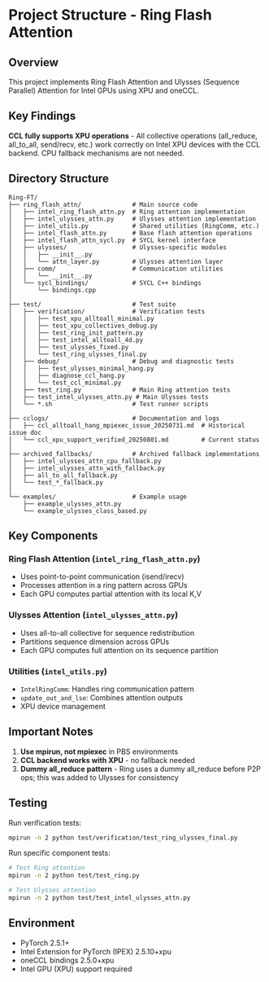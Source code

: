 # Project Structure - Ring Flash Attention

## Overview

This project implements Ring Flash Attention and Ulysses (Sequence Parallel) Attention for Intel GPUs using XPU and oneCCL.

## Key Findings

**CCL fully supports XPU operations** - All collective operations (all_reduce, all_to_all, send/recv, etc.) work correctly on Intel XPU devices with the CCL backend. CPU fallback mechanisms are not needed.

## Directory Structure

```
Ring-FT/
├── ring_flash_attn/              # Main source code
│   ├── intel_ring_flash_attn.py  # Ring attention implementation
│   ├── intel_ulysses_attn.py     # Ulysses attention implementation
│   ├── intel_utils.py            # Shared utilities (RingComm, etc.)
│   ├── intel_flash_attn.py       # Base flash attention operations
│   ├── intel_flash_attn_sycl.py  # SYCL kernel interface
│   ├── ulysses/                  # Ulysses-specific modules
│   │   ├── __init__.py
│   │   └── attn_layer.py         # Ulysses attention layer
│   ├── comm/                     # Communication utilities
│   │   └── __init__.py
│   └── sycl_bindings/            # SYCL C++ bindings
│       └── bindings.cpp
│
├── test/                         # Test suite
│   ├── verification/             # Verification tests
│   │   ├── test_xpu_alltoall_minimal.py
│   │   ├── test_xpu_collectives_debug.py
│   │   ├── test_ring_init_pattern.py
│   │   ├── test_intel_alltoall_4d.py
│   │   ├── test_ulysses_fixed.py
│   │   └── test_ring_ulysses_final.py
│   ├── debug/                    # Debug and diagnostic tests
│   │   ├── test_ulysses_minimal_hang.py
│   │   ├── diagnose_ccl_hang.py
│   │   └── test_ccl_minimal.py
│   ├── test_ring.py              # Main Ring attention tests
│   ├── test_intel_ulysses_attn.py # Main Ulysses tests
│   └── *.sh                      # Test runner scripts
│
├── cclogs/                       # Documentation and logs
│   ├── ccl_alltoall_hang_mpiexec_issue_20250731.md  # Historical issue doc
│   └── ccl_xpu_support_verified_20250801.md         # Current status
│
├── archived_fallbacks/           # Archived fallback implementations
│   ├── intel_ulysses_attn_cpu_fallback.py
│   ├── intel_ulysses_attn_with_fallback.py
│   ├── all_to_all_fallback.py
│   └── test_*_fallback.py
│
└── examples/                     # Example usage
    ├── example_ulysses_attn.py
    └── example_ulysses_class_based.py
```

## Key Components

### Ring Flash Attention (`intel_ring_flash_attn.py`)
- Uses point-to-point communication (isend/irecv)
- Processes attention in a ring pattern across GPUs
- Each GPU computes partial attention with its local K,V

### Ulysses Attention (`intel_ulysses_attn.py`)
- Uses all-to-all collective for sequence redistribution
- Partitions sequence dimension across GPUs
- Each GPU computes full attention on its sequence partition

### Utilities (`intel_utils.py`)
- `IntelRingComm`: Handles ring communication pattern
- `update_out_and_lse`: Combines attention outputs
- XPU device management

## Important Notes

1. **Use mpirun, not mpiexec** in PBS environments
2. **CCL backend works with XPU** - no fallback needed
3. **Dummy all_reduce pattern** - Ring uses a dummy all_reduce before P2P ops; this was added to Ulysses for consistency

## Testing

Run verification tests:
```bash
mpirun -n 2 python test/verification/test_ring_ulysses_final.py
```

Run specific component tests:
```bash
# Test Ring attention
mpirun -n 2 python test/test_ring.py

# Test Ulysses attention  
mpirun -n 2 python test/test_intel_ulysses_attn.py
```

## Environment

- PyTorch 2.5.1+
- Intel Extension for PyTorch (IPEX) 2.5.10+xpu
- oneCCL bindings 2.5.0+xpu
- Intel GPU (XPU) support required